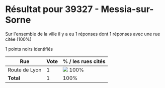 # Résultat pour 39327 - Messia-sur-Sorne

Sur l'ensemble de la ville il y a eu 1 réponses dont 1 réponses avec une rue citée (100%)

1 points noirs identifiés

| Rue | Vote | % / les rues cités|
|-----|------|-------------------|
| Route de Lyon | 1 | <img src="../../img/bar_100.gif" />&nbsp;100%|
| **Total** | 1 | 100%|
